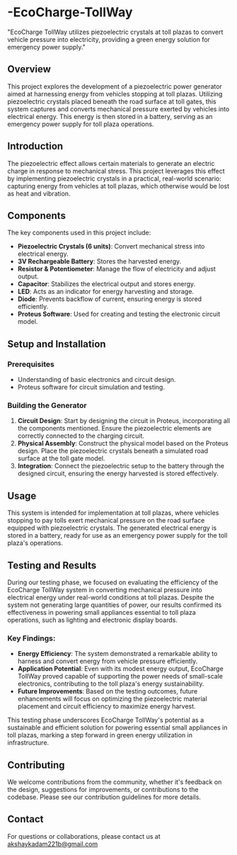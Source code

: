 # -EcoCharge-TollWay
 "EcoCharge TollWay utilizes piezoelectric crystals at toll plazas to convert vehicle pressure into electricity, providing a green energy solution for emergency power supply."

## Overview
This project explores the development of a piezoelectric power generator aimed at harnessing energy from vehicles stopping at toll plazas. Utilizing piezoelectric crystals placed beneath the road surface at toll gates, this system captures and converts mechanical pressure exerted by vehicles into electrical energy. This energy is then stored in a battery, serving as an emergency power supply for toll plaza operations.

## Introduction
The piezoelectric effect allows certain materials to generate an electric charge in response to mechanical stress. This project leverages this effect by implementing piezoelectric crystals in a practical, real-world scenario: capturing energy from vehicles at toll plazas, which otherwise would be lost as heat and vibration.

## Components
The key components used in this project include:
- **Piezoelectric Crystals (6 units)**: Convert mechanical stress into electrical energy.
- **3V Rechargeable Battery**: Stores the harvested energy.
- **Resistor & Potentiometer**: Manage the flow of electricity and adjust output.
- **Capacitor**: Stabilizes the electrical output and stores energy.
- **LED**: Acts as an indicator for energy harvesting and storage.
- **Diode**: Prevents backflow of current, ensuring energy is stored efficiently.
- **Proteus Software**: Used for creating and testing the electronic circuit model.

## Setup and Installation
### Prerequisites
- Understanding of basic electronics and circuit design.
- Proteus software for circuit simulation and testing.

### Building the Generator
1. **Circuit Design**: Start by designing the circuit in Proteus, incorporating all the components mentioned. Ensure the piezoelectric elements are correctly connected to the charging circuit.
2. **Physical Assembly**: Construct the physical model based on the Proteus design. Place the piezoelectric crystals beneath a simulated road surface at the toll gate model.
3. **Integration**: Connect the piezoelectric setup to the battery through the designed circuit, ensuring the energy harvested is stored effectively.

## Usage
This system is intended for implementation at toll plazas, where vehicles stopping to pay tolls exert mechanical pressure on the road surface equipped with piezoelectric crystals. The generated electrical energy is stored in a battery, ready for use as an emergency power supply for the toll plaza's operations.

## Testing and Results
During our testing phase, we focused on evaluating the efficiency of the EcoCharge TollWay system in converting mechanical pressure into electrical energy under real-world conditions at toll plazas. Despite the system not generating large quantities of power, our results confirmed its effectiveness in powering small appliances essential to toll plaza operations, such as lighting and electronic display boards.

### Key Findings:
- **Energy Efficiency**: The system demonstrated a remarkable ability to harness and convert energy from vehicle pressure efficiently.
- **Application Potential**: Even with its modest energy output, EcoCharge TollWay proved capable of supporting the power needs of small-scale electronics, contributing to the toll plaza's energy sustainability.
- **Future Improvements**: Based on the testing outcomes, future enhancements will focus on optimizing the piezoelectric material placement and circuit efficiency to maximize energy harvest.

This testing phase underscores EcoCharge TollWay's potential as a sustainable and efficient solution for powering essential small appliances in toll plazas, marking a step forward in green energy utilization in infrastructure.


## Contributing
We welcome contributions from the community, whether it's feedback on the design, suggestions for improvements, or contributions to the codebase. Please see our contribution guidelines for more details.

## Contact
For questions or collaborations, please contact us at akshaykadam221b@gmail.com
